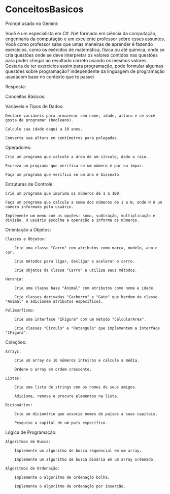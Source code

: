 # ConceitosBasicos

Prompt usado no Gemini:

Você é um especialista em C# .Net formado em ciência da computação, engenharia da computação e um excelente professor sobre esses assuntos.
Você como professor sabe que umas maneiras de aprender é fazendo exercícios, como os exércitos de matemática, física ou até química, 
onde se cria questões onde se deve interpretar os valores contidos nas questões para poder chegar ao resultado correto usando os mesmos valores.
Gostaria de ter exercícios assim para programação, pode formular algumas questões sobre programação? independente da linguagem de programação usadacom base no contexto que te passei

Resposta:

Conceitos Básicos:

Variáveis e Tipos de Dados:

	Declare variáveis para armazenar seu nome, idade, altura e se você gosta de programar (booleano).

	Calcule sua idade daqui a 10 anos.

	Converta sua altura em centímetros para polegadas.


Operadores:
	
	Crie um programa que calcule a área de um círculo, dado o raio.
	
	Escreva um programa que verifica se um número é par ou ímpar.
	
	Faça um programa que verifica se um ano é bissexto.


Estruturas de Controle:
	
	Crie um programa que imprima os números de 1 a 100.
	
	Faça um programa que calcule a soma dos números de 1 a N, onde N é um número informado pelo usuário.
	
	Implemente um menu com as opções: soma, subtração, multiplicação e divisão. O usuário escolhe a operação e informa os números.


Orientação a Objetos:

	Classes e Objetos:

		Crie uma classe "Carro" com atributos como marca, modelo, ano e cor.
		
		Crie métodos para ligar, desligar e acelerar o carro.
		
		Crie objetos da classe "Carro" e utilize seus métodos.

	Herança:
		
		Crie uma classe base "Animal" com atributos como nome e idade.
		
		Crie classes derivadas "Cachorro" e "Gato" que herdem da classe "Animal" e adicionem atributos específicos.
	
	Polimorfismo:
		
		Crie uma interface "IFigura" com um método "CalcularArea".
	
		Crie classes "Circulo" e "Retangulo" que implementem a interface "IFigura".

Coleções:

	Arrays:
		
		Crie um array de 10 números inteiros e calcule a média.
		
		Ordene o array em ordem crescente.
	
	Listas:
	
		Crie uma lista de strings com os nomes de seus amigos.
		
		Adicione, remova e procure elementos na lista.
	
	Dicionários:
		
		Crie um dicionário que associe nomes de países a suas capitais.
		
		Pesquise a capital de um país específico.

Lógica de Programação:

	Algoritmos de Busca:
		
		Implemente um algoritmo de busca sequencial em um array.
		
		Implemente um algoritmo de busca binária em um array ordenado.
	
	Algoritmos de Ordenação:
		
		Implemente o algoritmo de ordenação bolha.
		
		Implemente o algoritmo de ordenação por inserção.
